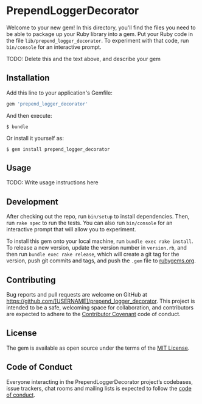 # PrependLoggerDecorator

Welcome to your new gem! In this directory, you'll find the files you need to be able to package up your Ruby library into a gem. Put your Ruby code in the file `lib/prepend_logger_decorator`. To experiment with that code, run `bin/console` for an interactive prompt.

TODO: Delete this and the text above, and describe your gem

## Installation

Add this line to your application's Gemfile:

```ruby
gem 'prepend_logger_decorator'
```

And then execute:

    $ bundle

Or install it yourself as:

    $ gem install prepend_logger_decorator

## Usage

TODO: Write usage instructions here

## Development

After checking out the repo, run `bin/setup` to install dependencies. Then, run `rake spec` to run the tests. You can also run `bin/console` for an interactive prompt that will allow you to experiment.

To install this gem onto your local machine, run `bundle exec rake install`. To release a new version, update the version number in `version.rb`, and then run `bundle exec rake release`, which will create a git tag for the version, push git commits and tags, and push the `.gem` file to [rubygems.org](https://rubygems.org).

## Contributing

Bug reports and pull requests are welcome on GitHub at https://github.com/[USERNAME]/prepend_logger_decorator. This project is intended to be a safe, welcoming space for collaboration, and contributors are expected to adhere to the [Contributor Covenant](http://contributor-covenant.org) code of conduct.

## License

The gem is available as open source under the terms of the [MIT License](https://opensource.org/licenses/MIT).

## Code of Conduct

Everyone interacting in the PrependLoggerDecorator project’s codebases, issue trackers, chat rooms and mailing lists is expected to follow the [code of conduct](https://github.com/[USERNAME]/prepend_logger_decorator/blob/master/CODE_OF_CONDUCT.md).
